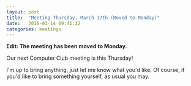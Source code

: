 ```yaml
---
layout: post
title:  "Meeting Thursday, March 17th (Moved to Monday)"
date:   2016-03-14 09:41:22
categories: meetings
---
```

**Edit: The meeting has been moved to Monday.**

Our next Computer Club meeting is this Thursday!

I'm up to bring anything, just let me know what you'd like.
Of course, if you'd like to bring something yourself, as usual you may.
